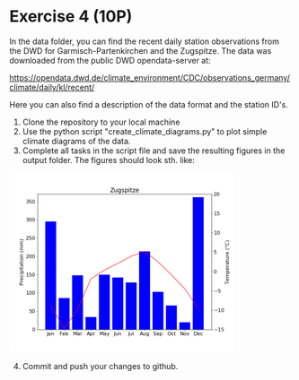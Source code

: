 # Exercise 4 (10P)

In the data folder, you can find the recent daily station observations from the DWD for Garmisch-Partenkirchen and the Zugspitze. The data was downloaded from the public DWD opendata-server at:

https://opendata.dwd.de/climate_environment/CDC/observations_germany/climate/daily/kl/recent/

Here you can also find a description of the data format and the station ID's.

1. Clone the repository to your local machine
2. Use the python script "create_climate_diagrams.py" to plot simple climate diagrams of the data.
3. Complete all tasks in the script file and save the resulting figures in the output folder. The figures should look sth. like:

![](bsp_output.png)

4. Commit and push your changes to github.
